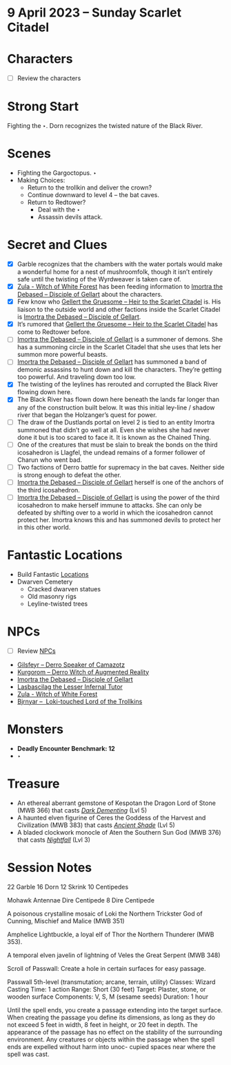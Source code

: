# 9 April 2023 – Sunday Scarlet Citadel

# Characters

- [ ]  Review the characters

# Strong Start

Fighting the ‣. Dorn recognizes the twisted nature of the Black River.

# Scenes

- Fighting the Gargoctopus.  ‣
- Making Choices:
    - Return to the trollkin and deliver the crown?
    - Continue downward to level 4 – the bat caves.
    - Return to Redtower?
        - Deal with the ‣
        - Assassin devils attack.

# Secret and Clues

- [x]  Garble recognizes that the chambers with the water portals would make a wonderful home for a nest of mushroomfolk, though it isn’t entirely safe until the twisting of the Wyrdweaver is taken care of.
- [x]  [Zula - Witch of White Forest](../Scarlet%20Citadel%20Database%206f1cc6531b5c4188a2e5f54716002c2a/Zula%20-%20Witch%20of%20White%20Forest%20196382953dca40b2b80ece94cada08ba.md)  has been feeding information to [Imortra the Debased – Disciple of Gellart](../Scarlet%20Citadel%20Database%206f1cc6531b5c4188a2e5f54716002c2a/Imortra%20the%20Debased%20%E2%80%93%20Disciple%20of%20Gellart%200ca3a3bfcc6a4585b92d529b81cf1bf5.md) about the characters.
- [x]  Few know who [Gellert the Gruesome – Heir to the Scarlet Citadel](../Scarlet%20Citadel%20Database%206f1cc6531b5c4188a2e5f54716002c2a/Gellert%20the%20Gruesome%20%E2%80%93%20Heir%20to%20the%20Scarlet%20Citadel%20e9ddcae96bc34534819aa6e31472d690.md) is. His liaison to the outside world and other factions inside the Scarlet Citadel is [Imortra the Debased – Disciple of Gellart](../Scarlet%20Citadel%20Database%206f1cc6531b5c4188a2e5f54716002c2a/Imortra%20the%20Debased%20%E2%80%93%20Disciple%20of%20Gellart%200ca3a3bfcc6a4585b92d529b81cf1bf5.md).
- [x]  It’s rumored that [Gellert the Gruesome – Heir to the Scarlet Citadel](../Scarlet%20Citadel%20Database%206f1cc6531b5c4188a2e5f54716002c2a/Gellert%20the%20Gruesome%20%E2%80%93%20Heir%20to%20the%20Scarlet%20Citadel%20e9ddcae96bc34534819aa6e31472d690.md) has come to Redtower before.
- [ ]  [Imortra the Debased – Disciple of Gellart](../Scarlet%20Citadel%20Database%206f1cc6531b5c4188a2e5f54716002c2a/Imortra%20the%20Debased%20%E2%80%93%20Disciple%20of%20Gellart%200ca3a3bfcc6a4585b92d529b81cf1bf5.md) is a summoner of demons. She has a summoning circle in the Scarlet Citadel that she uses that lets her summon more powerful beasts.
- [ ]  [Imortra the Debased – Disciple of Gellart](../Scarlet%20Citadel%20Database%206f1cc6531b5c4188a2e5f54716002c2a/Imortra%20the%20Debased%20%E2%80%93%20Disciple%20of%20Gellart%200ca3a3bfcc6a4585b92d529b81cf1bf5.md) has summoned a band of demonic assassins to hunt down and kill the characters. They’re getting too powerful. And traveling down too low.
- [x]  The twisting of the leylines has rerouted and corrupted the Black River flowing down here.
- [x]  The Black River has flown down here beneath the lands far longer than any of the construction built below. It was this initial ley-line / shadow river that began the Holzanger’s quest for power.
- [ ]  The draw of the Dustlands portal on level 2 is tied to an entity Imortra summoned that didn’t go well at all. Even she wishes she had never done it but is too scared to face it. It is known as the Chained Thing.
- [ ]  One of the creatures that must be slain to break the bonds on the third icosahedron is Llagfel, the undead remains of a former follower of Charun who went bad.
- [ ]  Two factions of Derro battle for supremacy in the bat caves. Neither side is strong enough to defeat the other.
- [ ]  [Imortra the Debased – Disciple of Gellart](../Scarlet%20Citadel%20Database%206f1cc6531b5c4188a2e5f54716002c2a/Imortra%20the%20Debased%20%E2%80%93%20Disciple%20of%20Gellart%200ca3a3bfcc6a4585b92d529b81cf1bf5.md) herself is one of the anchors of the third icosahedron.
- [ ]  [Imortra the Debased – Disciple of Gellart](../Scarlet%20Citadel%20Database%206f1cc6531b5c4188a2e5f54716002c2a/Imortra%20the%20Debased%20%E2%80%93%20Disciple%20of%20Gellart%200ca3a3bfcc6a4585b92d529b81cf1bf5.md) is using the power of the third icosahedron to make herself immune to attacks. She can only be defeated by shifting over to a world in which the icosahedron cannot protect her. Imortra knows this and has summoned devils to protect her in this other world.

# Fantastic Locations

- Build Fantastic [Locations](../Locations%2033b017b8df3f445d978060e946cf6e52.md)
- Dwarven Cemetery
    - Cracked dwarven statues
    - Old masonry rigs
    - Leyline-twisted trees

# NPCs

- [ ]  Review [NPCs](../NPCs%203a056a3480f94ebf8ee4ea772924b869.md)
- [Gilsfeyr – Derro Speaker of Camazotz](../Scarlet%20Citadel%20Database%206f1cc6531b5c4188a2e5f54716002c2a/Gilsfeyr%20%E2%80%93%20Derro%20Speaker%20of%20Camazotz%208b7ea07552e243f4a9fe50d8f9d09a64.md)
- [Kurgorom – Derro Witch of Augmented Reality](../Scarlet%20Citadel%20Database%206f1cc6531b5c4188a2e5f54716002c2a/Kurgorom%20%E2%80%93%20Derro%20Witch%20of%20Augmented%20Reality%20e294f4273c3e4f6fbb8fd3ec37bdc735.md)
- [Imortra the Debased – Disciple of Gellart](../Scarlet%20Citadel%20Database%206f1cc6531b5c4188a2e5f54716002c2a/Imortra%20the%20Debased%20%E2%80%93%20Disciple%20of%20Gellart%200ca3a3bfcc6a4585b92d529b81cf1bf5.md)
- [Lasbascilag the Lesser Infernal Tutor](../Scarlet%20Citadel%20Database%206f1cc6531b5c4188a2e5f54716002c2a/Lasbascilag%20the%20Lesser%20Infernal%20Tutor%207cd37705079e4f3b8731d922b8382de4.md)
- [Zula - Witch of White Forest](../Scarlet%20Citadel%20Database%206f1cc6531b5c4188a2e5f54716002c2a/Zula%20-%20Witch%20of%20White%20Forest%20196382953dca40b2b80ece94cada08ba.md)
- [Bjrnyar –  Loki-touched Lord of the Trollkins](../Scarlet%20Citadel%20Database%206f1cc6531b5c4188a2e5f54716002c2a/Bjrnyar%20%E2%80%93%20Loki-touched%20Lord%20of%20the%20Trollkins%20ecf5594de8b94899b2bd1b59b560e84b.md)

# Monsters

- **Deadly Encounter Benchmark: 12**
- ‣

# Treasure

- An ethereal aberrant gemstone of Kespotan the Dragon Lord of Stone (MWB 366) that casts *[Dark Dementing](https://open5e.com/spells/dark-dementing)* (Lvl 5)
- A haunted elven figurine of Ceres the Goddess of the Harvest and Civilization (MWB 383) that casts *[Ancient Shade](https://open5e.com/spells/ancient-shade)* (Lvl 5)
- A bladed clockwork monocle of Aten the Southern Sun God (MWB 376) that casts *[Nightfall](https://open5e.com/spells/nightfall)* (Lvl 3)

# Session Notes

22 Garble
16 Dorn
12 Skrink
10 Centipedes

Mohawk Antennae Dire Centipede 8
Dire Centipede

A poisonous crystalline mosaic of Loki the Northern Trickster God of Cunning, Mischief and Malice (MWB 351)

Amphelice Lightbuckle, a loyal elf of Thor the Northern Thunderer (MWB 353).

A temporal elven javelin of lightning of Veles the Great Serpent (MWB 348)

Scroll of Passwall: Create a hole in certain surfaces for
easy passage.

Passwall
5th-level (transmutation; arcane, terrain, utility)
Classes: Wizard
Casting Time: 1 action
Range: Short (30 feet)
Target: Plaster, stone, or wooden surface Components: V, S, M (sesame seeds) Duration: 1 hour

Until the spell ends, you create a passage extending into the target surface. When creating the passage you define its dimensions, as long as they do not exceed 5 feet in width, 8 feet in height, or 20 feet in depth. The appearance of the passage has no effect on the stability of the surrounding environment.
Any creatures or objects within the passage when the spell ends are expelled without harm into unoc- cupied spaces near where the spell was cast.